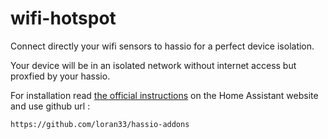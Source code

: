 # wifi-hotspot

Connect directly your wifi sensors to hassio for a perfect device isolation.

Your device will be in an isolated network without internet access but proxfied by your hassio.  


For installation read [the official instructions](https://www.home-assistant.io/hassio/installing_third_party_addons/) on the Home Assistant website and use github url :

```txt
https://github.com/loran33/hassio-addons
```

